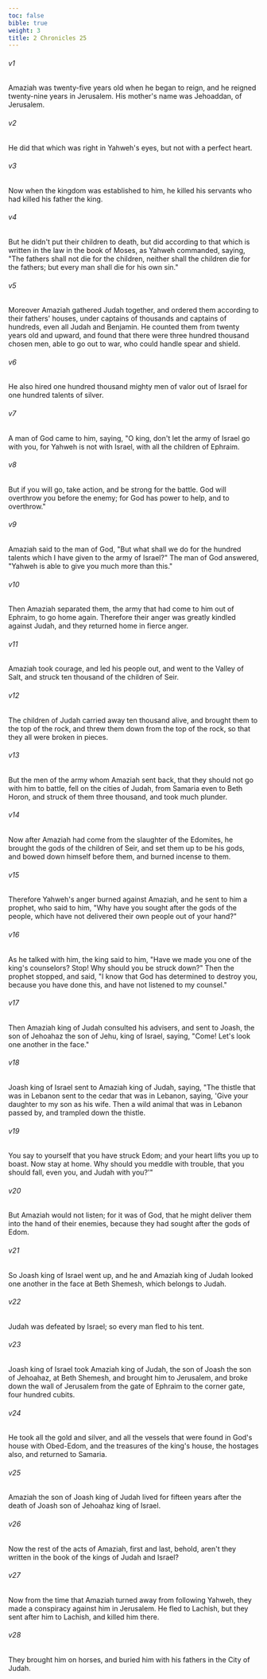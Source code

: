 ```yaml
---
toc: false
bible: true
weight: 3
title: 2 Chronicles 25
---
```




###### v1 
Amaziah was twenty-five years old when he began to reign, and he reigned twenty-nine years in Jerusalem. His mother's name was Jehoaddan, of Jerusalem. 

###### v2 
He did that which was right in Yahweh's eyes, but not with a perfect heart. 

###### v3 
Now when the kingdom was established to him, he killed his servants who had killed his father the king. 

###### v4 
But he didn't put their children to death, but did according to that which is written in the law in the book of Moses, as Yahweh commanded, saying, "The fathers shall not die for the children, neither shall the children die for the fathers; but every man shall die for his own sin." 

###### v5 
Moreover Amaziah gathered Judah together, and ordered them according to their fathers' houses, under captains of thousands and captains of hundreds, even all Judah and Benjamin. He counted them from twenty years old and upward, and found that there were three hundred thousand chosen men, able to go out to war, who could handle spear and shield. 

###### v6 
He also hired one hundred thousand mighty men of valor out of Israel for one hundred talents of silver. 

###### v7 
A man of God came to him, saying, "O king, don't let the army of Israel go with you, for Yahweh is not with Israel, with all the children of Ephraim. 

###### v8 
But if you will go, take action, and be strong for the battle. God will overthrow you before the enemy; for God has power to help, and to overthrow." 

###### v9 
Amaziah said to the man of God, "But what shall we do for the hundred talents which I have given to the army of Israel?" The man of God answered, "Yahweh is able to give you much more than this." 

###### v10 
Then Amaziah separated them, the army that had come to him out of Ephraim, to go home again. Therefore their anger was greatly kindled against Judah, and they returned home in fierce anger. 

###### v11 
Amaziah took courage, and led his people out, and went to the Valley of Salt, and struck ten thousand of the children of Seir. 

###### v12 
The children of Judah carried away ten thousand alive, and brought them to the top of the rock, and threw them down from the top of the rock, so that they all were broken in pieces. 

###### v13 
But the men of the army whom Amaziah sent back, that they should not go with him to battle, fell on the cities of Judah, from Samaria even to Beth Horon, and struck of them three thousand, and took much plunder. 

###### v14 
Now after Amaziah had come from the slaughter of the Edomites, he brought the gods of the children of Seir, and set them up to be his gods, and bowed down himself before them, and burned incense to them. 

###### v15 
Therefore Yahweh's anger burned against Amaziah, and he sent to him a prophet, who said to him, "Why have you sought after the gods of the people, which have not delivered their own people out of your hand?" 

###### v16 
As he talked with him, the king said to him, "Have we made you one of the king's counselors? Stop! Why should you be struck down?" Then the prophet stopped, and said, "I know that God has determined to destroy you, because you have done this, and have not listened to my counsel." 

###### v17 
Then Amaziah king of Judah consulted his advisers, and sent to Joash, the son of Jehoahaz the son of Jehu, king of Israel, saying, "Come! Let's look one another in the face." 

###### v18 
Joash king of Israel sent to Amaziah king of Judah, saying, "The thistle that was in Lebanon sent to the cedar that was in Lebanon, saying, 'Give your daughter to my son as his wife. Then a wild animal that was in Lebanon passed by, and trampled down the thistle. 

###### v19 
You say to yourself that you have struck Edom; and your heart lifts you up to boast. Now stay at home. Why should you meddle with trouble, that you should fall, even you, and Judah with you?'" 

###### v20 
But Amaziah would not listen; for it was of God, that he might deliver them into the hand of their enemies, because they had sought after the gods of Edom. 

###### v21 
So Joash king of Israel went up, and he and Amaziah king of Judah looked one another in the face at Beth Shemesh, which belongs to Judah. 

###### v22 
Judah was defeated by Israel; so every man fled to his tent. 

###### v23 
Joash king of Israel took Amaziah king of Judah, the son of Joash the son of Jehoahaz, at Beth Shemesh, and brought him to Jerusalem, and broke down the wall of Jerusalem from the gate of Ephraim to the corner gate, four hundred cubits. 

###### v24 
He took all the gold and silver, and all the vessels that were found in God's house with Obed-Edom, and the treasures of the king's house, the hostages also, and returned to Samaria. 

###### v25 
Amaziah the son of Joash king of Judah lived for fifteen years after the death of Joash son of Jehoahaz king of Israel. 

###### v26 
Now the rest of the acts of Amaziah, first and last, behold, aren't they written in the book of the kings of Judah and Israel? 

###### v27 
Now from the time that Amaziah turned away from following Yahweh, they made a conspiracy against him in Jerusalem. He fled to Lachish, but they sent after him to Lachish, and killed him there. 

###### v28 
They brought him on horses, and buried him with his fathers in the City of Judah.
